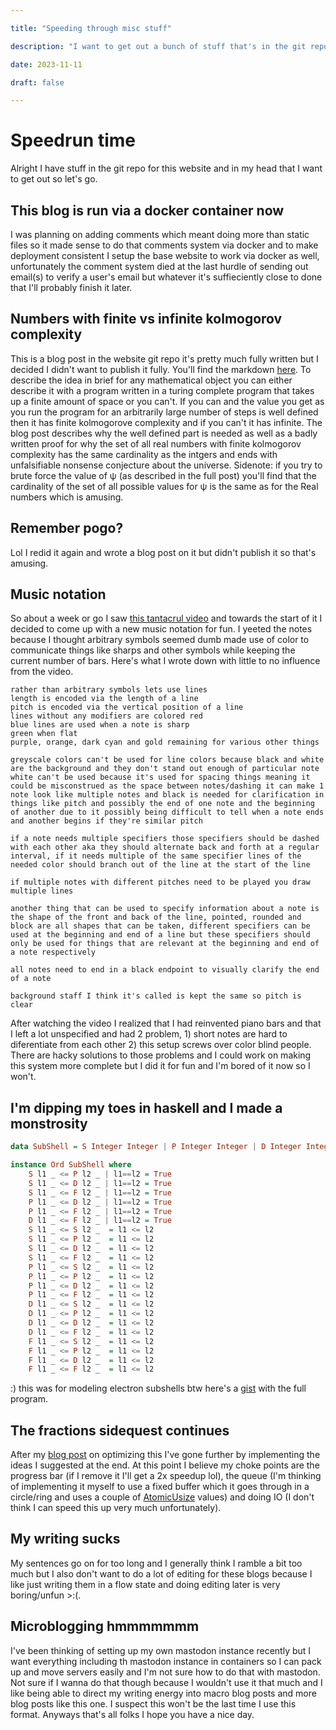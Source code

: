 ```yaml
---

title: "Speeding through misc stuff"

description: "I want to get out a bunch of stuff that's in the git repo or my head so I'm dumping it here"

date: 2023-11-11

draft: false

---
```


# Speedrun time

Alright I have stuff in the git repo for this website and in my head that I want to get out so let's go.

## This blog is run via a docker container now

I was planning on adding comments which meant doing more than static files so it made sense to do that comments system via docker and to make deployment consistent I setup the base website to work via docker as well, unfortunately the comment system died at the last hurdle of sending out email(s) to verify a user's email but whatever it's suffieciently close to done that I'll probably finish it later.

## Numbers with finite vs infinite kolmogorov complexity

This is a blog post in the website git repo it's pretty much fully written but I decided I didn't want to publish it fully. You'll find the markdown [here](https://github.com/Pagwin-Fedora/website/blob/master/content/blog/finite_KCMP_nums.md). To describe the idea in brief for any mathematical object you can either describe it with a program written in a turing complete program that takes up a finite amount of space or you can't. If you can and the value you get as you run the program for an arbitrarily large number of steps is well defined then it has finite kolmogorove complexity and if you can't it has infinite. The blog post describes why the well defined part is needed as well as a badly written proof for why the set of all real numbers with finite kolmogorov complexity has the same cardinality as the intgers and ends with unfalsifiable nonsense conjecture about the universe. Sidenote: if you try to brute force the value of ψ (as described in the full post) you'll find that the cardinality of the set of all possible values for ψ is the same as for the Real numbers which is amusing.

## Remember pogo?

Lol I redid it again and wrote a blog post on it but didn't publish it so that's amusing.

## Music notation

So about a week or go I saw [this tantacrul video](https://www.youtube.com/watch?v=Eq3bUFgEcb4) and towards the start of it I decided to come up with a new music notation for fun. I yeeted the notes because I thought arbitrary symbols seemed dumb made use of color to communicate things like sharps and other symbols while keeping the current number of bars. Here's what I wrote down with little to no influence from the video.
```
rather than arbitrary symbols lets use lines
length is encoded via the length of a line
pitch is encoded via the vertical position of a line
lines without any modifiers are colored red
blue lines are used when a note is sharp
green when flat
purple, orange, dark cyan and gold remaining for various other things

greyscale colors can't be used for line colors because black and white are the background and they don't stand out enough of particular note white can't be used because it's used for spacing things meaning it could be misconstrued as the space between notes/dashing it can make 1 note look like multiple notes and black is needed for clarification in things like pitch and possibly the end of one note and the beginning of another due to it possibly being difficult to tell when a note ends and another begins if they're similar pitch

if a note needs multiple specifiers those specifiers should be dashed with each other aka they should alternate back and forth at a regular interval, if it needs multiple of the same specifier lines of the needed color should branch out of the line at the start of the line

if multiple notes with different pitches need to be played you draw multiple lines

another thing that can be used to specify information about a note is the shape of the front and back of the line, pointed, rounded and block are all shapes that can be taken, different specifiers can be used at the beginning and end of a line but these specifiers should only be used for things that are relevant at the beginning and end of a note respectively

all notes need to end in a black endpoint to visually clarify the end of a note

background staff I think it's called is kept the same so pitch is clear
```
After watching the video I realized that I had reinvented piano bars and that I left a lot unspecified and had 2 problem, 1) short notes are hard to diferentiate from each other 2) this setup screws over color blind people. There are hacky solutions to those problems and I could work on making this system more complete but I did it for fun and I'm bored of it now so I won't.

## I'm dipping my toes in haskell and I made a monstrosity

```hs
data SubShell = S Integer Integer | P Integer Integer | D Integer Integer | F Integer Integer deriving (Show, Eq)

instance Ord SubShell where
    S l1 _ <= P l2 _ | l1==l2 = True
    S l1 _ <= D l2 _ | l1==l2 = True
    S l1 _ <= F l2 _ | l1==l2 = True
    P l1 _ <= D l2 _ | l1==l2 = True
    P l1 _ <= F l2 _ | l1==l2 = True
    D l1 _ <= F l2 _ | l1==l2 = True
    S l1 _ <= S l2 _  = l1 <= l2
    S l1 _ <= P l2 _  = l1 <= l2
    S l1 _ <= D l2 _  = l1 <= l2
    S l1 _ <= F l2 _  = l1 <= l2
    P l1 _ <= S l2 _  = l1 <= l2
    P l1 _ <= P l2 _  = l1 <= l2
    P l1 _ <= D l2 _  = l1 <= l2
    P l1 _ <= F l2 _  = l1 <= l2
    D l1 _ <= S l2 _  = l1 <= l2
    D l1 _ <= P l2 _  = l1 <= l2
    D l1 _ <= D l2 _  = l1 <= l2
    D l1 _ <= F l2 _  = l1 <= l2
    F l1 _ <= S l2 _  = l1 <= l2
    F l1 _ <= P l2 _  = l1 <= l2
    F l1 _ <= D l2 _  = l1 <= l2
    F l1 _ <= F l2 _  = l1 <= l2

```

:) this was for modeling electron subshells btw here's a [gist](https://gist.github.com/Pagwin-Fedora/07042faaa3e5ae275652874b47cb969f) with the full program.

## The fractions sidequest continues

After my [blog post](https://pagwin.xyz/blog/fractions_sidequest/) on optimizing this I've gone further by implementing the ideas I suggested at the end. At this point I believe my choke points are the progress bar (if I remove it I'll get a 2x speedup lol), the queue (I'm thinking of implementing it myself to use a fixed buffer which it goes through in a circle/ring and uses a couple of [AtomicUsize](https://doc.rust-lang.org/std/sync/atomic/struct.AtomicUsize.html) values) and doing IO (I don't think I can speed this up very much unfortunately).

## My writing sucks

My sentences go on for too long and I generally think I ramble a bit too much but I also don't want to do a lot of editing for these blogs because I like just writing them in a flow state and doing editing later is very boring/unfun >:(.

## Microblogging hmmmmmmm

I've been thinking of setting up my own mastodon instance recently but I want everything including th mastodon instance in containers so I can pack up and move servers easily and I'm not sure how to do that with mastodon. Not sure if I wanna do that though because I wouldn't use it that much and I like being able to direct my writing energy into macro blog posts and more blog posts like this one. I suspect this won't be the last time I use this format. Anyways that's all folks I hope you have a nice day.
